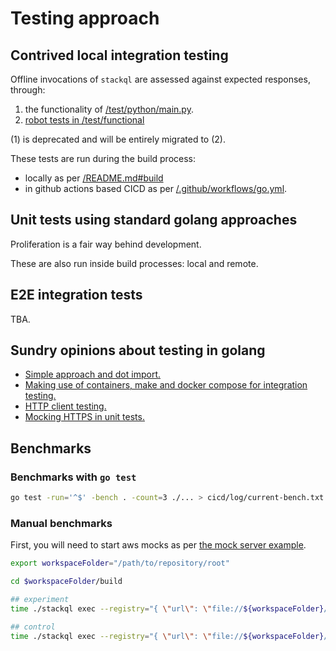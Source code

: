 
# Testing approach

## Contrived local integration testing

Offline invocations of `stackql` are assessed against expected responses, through:

1. the functionality of [/test/python/main.py](/test/python/main.py).
2. [robot tests in /test/functional](/test/functional)  

(1) is deprecated and will be entirely migrated to (2).

These tests are run during the build process:
  - locally as per [/README.md#build](/README.md#build)
  - in github actions based CICD as per [/.github/workflows/go.yml](/.github/workflows/go.yml).

## Unit tests using standard golang approaches

Proliferation is a fair way behind development.

These are also run inside build processes: local and remote.

## E2E integration tests

TBA.


## Sundry opinions about testing in golang

  - [Simple approach and dot import.](https://medium.com/@benbjohnson/structuring-tests-in-go-46ddee7a25c)
  - [Making use of containers, make and docker compose for integration testing.](https://blog.gojekengineering.com/golang-integration-testing-made-easy-a834e754fa4c)
  - [HTTP client testing.](http://hassansin.github.io/Unit-Testing-http-client-in-Go)
  - [Mocking HTTPS in unit tests.](https://stackoverflow.com/questions/27880930/mocking-https-responses-in-go)

## Benchmarks

### Benchmarks with `go test`

```bash
go test -run='^$' -bench . -count=3 ./... > cicd/log/current-bench.txt

```

### Manual benchmarks

First, you will need to start aws mocks as per [the mock server example](/test/mockserver/README.md).

```bash
export workspaceFolder="/path/to/repository/root"

cd $workspaceFolder/build

## experiment
time ./stackql exec --registry="{ \"url\": \"file://${workspaceFolder}/test/registry-mocked\", \"localDocRoot\": \"${workspaceFolder}/test/registry-mocked\", \"verifyConfig\": { \"nopVerify\": true } }" --auth="{ \"google\": { \"credentialsfilepath\": \"${workspaceFolder}/test/assets/credentials/dummy/google/functional-test-dummy-sa-key.json\" } }" --tls.allowInsecure "select  instanceId,  ipAddress  from aws.ec2.instances  where  instanceId not in ('some-silly-id')   and region in (   'ap-southeast-2',    'ap-southeast-1',   'ap-northeast-1',   'ap-northeast-2',   'ap-south-1',   'ap-east-1',   'ap-northeast-3',   'eu-central-1',   'eu-west-1',   'eu-west-2',   'eu-west-3',   'eu-north-1',   'sa-east-1',   'us-east-1',   'us-east-2',   'us-west-1',   'us-west-2'  ) ;"

## control
time ./stackql exec --registry="{ \"url\": \"file://${workspaceFolder}/test/registry-mocked\", \"localDocRoot\": \"${workspaceFolder}/test/registry-mocked\", \"verifyConfig\": { \"nopVerify\": true } }" --auth="{ \"google\": { \"credentialsfilepath\": \"${workspaceFolder}/test/assets/credentials/dummy/google/functional-test-dummy-sa-key.json\" } }" --tls.allowInsecure "select  instanceId,  ipAddress  from aws.ec2.instances  where  instanceId not in ('some-silly-id')   and region =  'ap-southeast-2' ;"

```